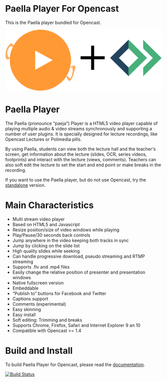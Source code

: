 Paella Player For Opencast
============================

This is the Paella player bundled for Opencast.

![Paella Player Logo](doc/images/paella_mh.png)

Paella Player
=============

The Paella (pronounce “paeja”) Player is a HTML5 video player capable of
playing multiple audio & video streams synchronously and supporting a number of
user plugins. It is specially designed for lecture recordings, like Opencast
Lectures or Polimedia pills.

By using Paella, students can view both the lecture hall and the teacher's
screen, get information about the lecture (slides, OCR, series videos,
footprints) and interact with the lecture (views, comments). Teachers can also
soft edit the lecture to set the start and end point or make breaks in the
recording.

If you want to use the Paella player, but do not use Opencast, try the
[standalone](https://github.com/polimediaupv/paella) version.


Main Characteristics
====================

- Multi stream video player
- Based on HTML5 and Javascript
- Resize position/size of video windows while playing
- Play/Pause/30 seconds back controls
- Jump anywhere in the video keeping both tracks in sync
- Jump by clicking on the slide list
- High quality slides while seeking
- Can handle progressive download, pseudo streaming and RTMP streaming
- Supports .flv and .mp4 files
- Easily change the relative position of presenter and presentation windows
- Native fullscreen version
- Embeddable
- “Publish to” buttons for Facebook and Twitter
- Captions support
- Comments (experimental)
- Easy skinning
- Easy install
- Soft editing: Trimming and breaks
- Supports Chrome, Firefox, Safari and Internet Explorer 9 an 10
- Compatible with Opencast >= 1.4


Build and Install
=================

To build Paella Player for Opencast, please read the
[documentation](doc/build.md).

[![Build Status](https://travis-ci.org/polimediaupv/paella-matterhorn.svg?branch=master)](https://travis-ci.org/polimediaupv/paella-matterhorn)
